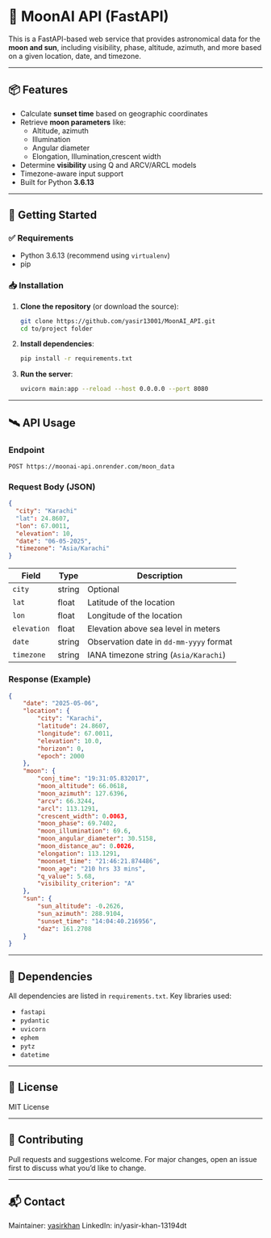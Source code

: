 # 🌙 MoonAI API (FastAPI)

This is a FastAPI-based web service that provides astronomical data for the **moon and sun**, including visibility, phase, altitude, azimuth, and more based on a given location, date, and timezone.

---

## 📦 Features

- Calculate **sunset time** based on geographic coordinates
- Retrieve **moon parameters** like:
  - Altitude, azimuth
  - Illumination
  - Angular diameter
  - Elongation, Illumination,crescent width
- Determine **visibility** using Q and ARCV/ARCL models
- Timezone-aware input support
- Built for Python **3.6.13**

---

## 🚀 Getting Started

### ✅ Requirements

- Python 3.6.13 (recommend using `virtualenv`)
- pip

### 📥 Installation

1. **Clone the repository** (or download the source):

   ```bash
   git clone https://github.com/yasir13001/MoonAI_API.git
   cd to/project folder
   ```

2. **Install dependencies**:

   ```bash
   pip install -r requirements.txt
   ```

3. **Run the server**:

   ```bash
   uvicorn main:app --reload --host 0.0.0.0 --port 8080
   ```

---

## 🛰️ API Usage

### Endpoint

```
POST https://moonai-api.onrender.com/moon_data
```

### Request Body (JSON)

```json
{
  "city": "Karachi"
  "lat": 24.8607,
  "lon": 67.0011,
  "elevation": 10,
  "date": "06-05-2025",
  "timezone": "Asia/Karachi"
}
```

| Field       | Type   | Description                             |
| ----------- | ------ | --------------------------------------- |
| `city`      | string | Optional               |
| `lat`       | float  | Latitude of the location                |
| `lon`       | float  | Longitude of the location               |
| `elevation` | float  | Elevation above sea level in meters     |
| `date`      | string | Observation date in `dd-mm-yyyy` format |
| `timezone`  | string | IANA timezone string (`Asia/Karachi`)   |

### Response (Example)

```json
{
    "date": "2025-05-06",
    "location": {
        "city": "Karachi",
        "latitude": 24.8607,
        "longitude": 67.0011,
        "elevation": 10.0,
        "horizon": 0,
        "epoch": 2000
    },
    "moon": {
        "conj_time": "19:31:05.832017",
        "moon_altitude": 66.0618,
        "moon_azimuth": 127.6396,
        "arcv": 66.3244,
        "arcl": 113.1291,
        "crescent_width": 0.0063,
        "moon_phase": 69.7402,
        "moon_illumination": 69.6,
        "moon_angular_diameter": 30.5158,
        "moon_distance_au": 0.0026,
        "elongation": 113.1291,
        "moonset_time": "21:46:21.874486",
        "moon_age": "210 hrs 33 mins",
        "q_value": 5.68,
        "visibility_criterion": "A"
    },
    "sun": {
        "sun_altitude": -0.2626,
        "sun_azimuth": 288.9104,
        "sunset_time": "14:04:40.216956",
        "daz": 161.2708
    }
}
```

---

## 🧠 Dependencies

All dependencies are listed in `requirements.txt`. Key libraries used:

* `fastapi`
* `pydantic`
* `uvicorn`
* `ephem`
* `pytz`
* `datetime`

---

## 📄 License

MIT License

---

## 🤝 Contributing

Pull requests and suggestions welcome. For major changes, open an issue first to discuss what you’d like to change.

---

## 📬 Contact

Maintainer: [yasirkhan](mailto:yasirkhan1301@gmail.com)
LinkedIn: in/yasir-khan-13194dt





